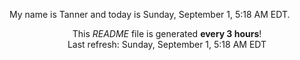 My name is Tanner and today is Sunday, September 1, 5:18 AM EDT.

<p align="center">This <i>README</i> file is generated <b>every 3 hours</b>!</br>Last refresh: Sunday, September 1, 5:18 AM EDT<br /></p>
